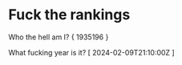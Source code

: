 # Fuck the rankings

Who the hell am I?
{ 1935196 }

What fucking year is it?
[ 2024-02-09T21:10:00Z ]
